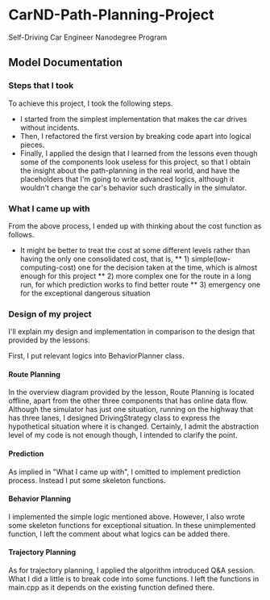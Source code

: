 # CarND-Path-Planning-Project
Self-Driving Car Engineer Nanodegree Program
   
## Model Documentation

### Steps that I took

To achieve this project, I took the following steps.

* I started from the simplest implementation that makes the car drives without incidents.
* Then, I refactored the first version by breaking code apart into logical pieces.
* Finally, I applied the design that I learned from the lessons even though some of the components look useless for this project,
so that I obtain the insight about the path-planning in the real world, and have the placeholders that I'm going to write advanced logics, 
although it wouldn't change the car's behavior such drastically in the simulator.

### What I came up with

From the above process, I ended up with thinking about the cost function as follows.

* It might be better to treat the cost at some different levels rather than having the only one consolidated cost, that is,
** 1) simple(low-computing-cost) one for the decision taken at the time, which is almost enough for this project
** 2) more complex one for the route in a long run, for which prediction works to find better route
** 3) emergency one for the exceptional dangerous situation

### Design of my project

I'll explain my design and implementation in comparison to the design that provided by the lessons.

First, I put relevant logics into BehaviorPlanner class.

#### Route Planning

In the overview diagram provided by the lesson, Route Planning is located offline, apart from the other three components that has online data flow.
Although the simulator has just one situation, running on the highway that has three lanes, I designed DrivingStrategy class to express the hypothetical situation where it is changed.
Certainly, I admit the abstraction level of my code is not enough though, I intended to clarify the point.

#### Prediction

As implied in "What I came up with", I omitted to implement prediction process. Instead I put some skeleton functions.

#### Behavior Planning

I implemented the simple logic mentioned above. However, I also wrote some skeleton functions for exceptional situation.
In these unimplemented function, I left the comment about what logics can be added there.

#### Trajectory Planning

As for trajectory planning, I applied the algorithm introduced Q&A session. What I did a little is to break code into some functions.
I left the functions in main.cpp as it depends on the existing function defined there.

